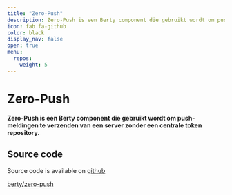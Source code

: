 ```yaml
---
title: "Zero-Push"
description: Zero-Push is een Berty component die gebruikt wordt om push-meldingen te verzenden van een server zonder een centrale token repository.
icon: fab fa-github
color: black
display_nav: false
open: true
menu:
  repos:
    weight: 5
---
```


# Zero-Push

**Zero-Push is een Berty component die gebruikt wordt om push-meldingen te verzenden van een server zonder een centrale token repository.**

## Source code
Source code is available on [github](https://github.com/berty/zero-push)

<a class="btn btn-bty btn-grack" href="https://github.com/berty/zero-push"><i class="fab fa-github"></i>berty/zero-push</a>
